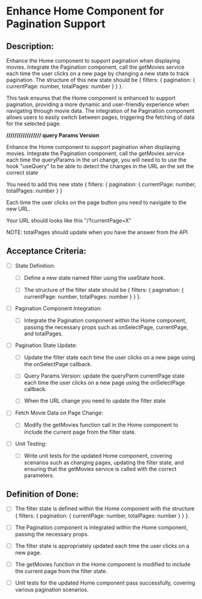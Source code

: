 # Enhance Home Component for Pagination Support

## Description:

Enhance the Home component to support pagination when displaying movies. Integrate the Pagination component, call the getMovies service each time the user clicks on a new page by changing a new state to track pagination. The structure of this new state should be { filters: { pagination: { currentPage: number, totalPages: number } } }.

This task ensures that the Home component is enhanced to support pagination, providing a more dynamic and user-friendly experience when navigating through movie data. The integration of he Pagination component allows users to easily switch between pages, triggering the fetching of data for the selected page.

**///////////////// query Params Version**

Enhance the Home component to support pagination when displaying movies. Integrate the Pagination component, call the getMovies service each time the queryParams in the url change, you will need to to use the hook "useQuery" to be able to detect the changes in the URL an the set the correct state

You need to add this new state { filters: { pagination: { currentPage: number, totalPages: number } }

Each time the user clicks on the page button you need to navigate to the new URL.

Your URL should looks like this "/?currentPage=X"

NOTE: totalPages should update when you have the answer from the API

## Acceptance Criteria:

- [ ] State Definition:

    - [ ] Define a new state named filter using the useState hook.

    - [ ] The structure of the filter state should be { filters: { pagination: { currentPage: number, totalPages: number } } }.

- [ ] Pagination Component Integration:

    - [ ] Integrate the Pagination component within the Home component, passing the necessary props such as onSelectPage, currentPage, and totalPages.

- [ ] Pagination State Update:

    - [ ] Update the filter state each time the user clicks on a new page using the onSelectPage callback.

    - [ ] Query Params Version: update the queryParm currentPage state each time the user clicks on a new page using the onSelectPage callback.

    - [ ] When the URL change you need to update the filter state

- [ ] Fetch Movie Data on Page Change:

    - [ ] Modify the getMovies function call in the Home component to include the current page from the filter state.

- [ ] Unit Testing:

    - [ ] Write unit tests for the updated Home component, covering scenarios such as changing pages, updating the filter state, and ensuring that the getMovies service is called with the correct parameters.

## Definition of Done:

- [ ] The filter state is defined within the Home component with the structure { filters: { pagination: { currentPage: number, totalPages: number } } }.

- [ ] The Pagination component is integrated within the Home component, passing the necessary props.

- [ ] The filter state is appropriately updated each time the user clicks on a new page.

- [ ] The getMovies function in the Home component is modified to include the current page from the filter state.

- [ ] Unit tests for the updated Home component pass successfully, covering various pagination scenarios.
